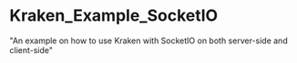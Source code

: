 # Kraken_Example_SocketIO

"An example on how to use Kraken with SocketIO on both server-side and client-side"
